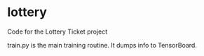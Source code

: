 # lottery
Code for the Lottery Ticket project

train.py is the main training routine. It dumps info to TensorBoard. 

